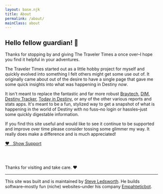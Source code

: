 ```yaml
---
layout: base.njk
title: About
permalink: /about/
mainClass: about
---
```


## Hello fellow guardian! 👋

Thanks for stopping by and giving The Traveler Times a once over–I hope you find it helpful in your adventures.

The Traveler Times started out as a little hobby project for myself and quickly evolved into something I felt others might get some use out of. It originally came about out of the desire to have a single page that gave me some quick insights into what was happening in Destiny _now_.

It isn't meant to replace the fantastic and far more robust [Braytech](bray.tech), [DIM](https://destinyitemmanager.com), [Destiny Tracker](https://destinytracker.com), [Today in Destiny](https://www.todayindestiny.com), or any of the other various reports and stats apps. It's meant to be a fun, stylized way to get a snapshot of what is happening in the world of Destiny with no fuss–no login or hassles–just some quickly digestable information.

If you find this site useful and would like to see it continue to be supported and improve over time please consider tossing some glimmer my way. It really does make a difference and is much appreciated!

<a class="support-link" href="https://buy.thetraveler.news">♥️ &nbsp;&nbsp;Show Support</a>

<br>
<br>

Thanks for visiting and take care. ❤️

---

This site was built and is maintained by [Steve Ledsworth](https://twitter.com/sledsworth). He builds software–mostly fun (niche) websites–under his company [Empahteticbot](https://twitter.com/empathetic_bot).
